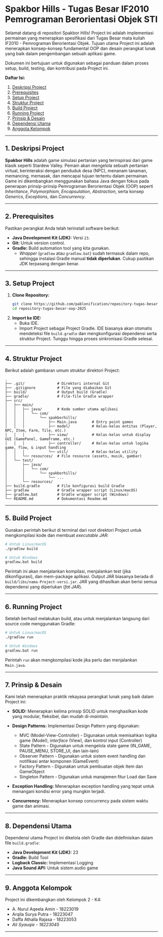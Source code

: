 ﻿# Spakbor Hills - Tugas Besar IF2010 Pemrograman Berorientasi Objek STI

Selamat datang di repositori Spakbor Hills! Project ini adalah implementasi permainan yang menerapkan spesifikasi dari Tugas Besar mata kuliah IF2010 - Pemrograman Berorientasi Objek. Tujuan utama Project ini adalah menerapkan konsep-konsep fundamental OOP dan desain perangkat lunak yang baik dalam pengembangan sebuah aplikasi game.

Dokumen ini bertujuan untuk digunakan sebagai panduan dalam proses setup, build, testing, dan kontribusi pada Project ini.

**Daftar Isi:**

1.  [Deskripsi Project](#1-deskripsi-Project)
2.  [Prerequisites](#2-prerequisites)
3.  [Setup Project](#3-setup-Project)
4.  [Struktur Project](#4-struktur-Project)
5.  [Build Project](#5-build-Project)
6.  [Running Project](#6-running-Project)
7.  [Prinsip & Desain](#7-prinsip--desain)
8.  [Dependensi Utama](#8-dependensi-utama)
9.  [Anggota Kelompok](#9-anggota-kelompok)

---

## 1. Deskripsi Project

**Spakbor Hills** adalah game simulasi pertanian yang terinspirasi dari game klasik seperti Stardew Valley. Pemain akan mengelola sebuah pertanian virtual, berinteraksi dengan penduduk desa (NPC), menanam tanaman, memancing, memasak, dan mencapai tujuan tertentu dalam permainan. Game ini dikembangkan menggunakan bahasa Java dengan fokus pada penerapan prinsip-prinsip Pemrograman Berorientasi Objek (OOP) seperti *Inheritance*, *Polymorphism*, *Encapsulation*, *Abstraction*, serta konsep *Generics*, *Exceptions*, dan *Concurrency*.

---

## 2. Prerequisites

Pastikan perangkat Anda telah terinstall software berikut:

*   **Java Development Kit (JDK):** Versi `23`.
*   **Git:** Untuk version control.
*   **Gradle:** Build automation tool yang kita gunakan.
    *   *Wrapper* (`gradlew` atau `gradlew.bat`) sudah termasuk dalam repo, sehingga instalasi Gradle manual **tidak diperlukan**. Cukup pastikan JDK terpasang dengan benar.

---

## 3. Setup Project

1.  **Clone Repository:**
    ```bash
    git clone https://github.com/pablonification/repository-tugas-besar-oop-2025.git
    cd repository-tugas-besar-oop-2025
    ```
2.  **Import ke IDE:**
    *   Buka IDE.
    *   Import Project sebagai Project Gradle. IDE biasanya akan otomatis mendeteksi file `build.gradle` dan mengkonfigurasi dependensi serta struktur Project. Tunggu hingga proses sinkronisasi Gradle selesai.

---

## 4. Struktur Project

Berikut adalah gambaran umum struktur direktori Project:

```
.
├── .git/               # Direktori internal Git
├── .gitignore          # File yang diabaikan Git
├── build/              # Output build (Gradle)
├── gradle/             # File-file Gradle wrapper
├── src/
│   ├── main/
│   │   ├── java/       # Kode sumber utama aplikasi
│   │   │   └── com/
│   │   │       └── spakborhills/
│   │   │           ├── Main.java       # Entry point games
│   │   │           ├── model/          # Kelas-kelas entitas (Player, NPC, Item, Farm, Tile, etc.)
│   │   │           ├── view/           # Kelas-kelas untuk display GUI (GamePanel, GameFrame, etc.)
│   │   │           ├── controller/     # Kelas-kelas untuk logika game, flow, & input handling
│   │   │           └── util/           # Kelas-kelas utility
│   │   └── resources/  # File resource (assets, musik, gambar)
│   └── test/
│       ├── java/       
│       │   └── com/
│       │       └── spakborhills/
│       │           └── ...            
│       └── resources/ 
├── build.gradle        # File konfigurasi build Gradle
├── gradlew             # Gradle wrapper script (Linux/macOS)
├── gradlew.bat         # Gradle wrapper script (Windows)
└── README.md           # Dokumentasi Readme.md
```

---

## 5. Build Project

Gunakan perintah berikut di terminal dari *root* direktori Project untuk mengkompilasi kode dan membuat *executable JAR*:

```bash
# Untuk Linux/macOS
./gradlew build

# Untuk Windows
gradlew.bat build
```

Perintah ini akan menjalankan kompilasi, menjalankan test (jika dikonfigurasi), dan mem-package aplikasi. Output JAR biasanya berada di `build/libs/nama-Project-versi.jar`. JAR yang dihasilkan akan berisi semua dependensi yang diperlukan (*fat JAR*).

---

## 6. Running Project

Setelah berhasil melakukan build, atau untuk menjalankan langsung dari source code menggunakan Gradle:

```bash
# Untuk Linux/macOS
./gradlew run

# Untuk Windows
gradlew.bat run
```

Perintah `run` akan mengkompilasi kode jika perlu dan menjalankan `Main.java`.

---


## 7. Prinsip & Desain

Kami telah menerapkan praktik rekayasa perangkat lunak yang baik dalam Project ini:

*   **SOLID:** Menerapkan kelima prinsip SOLID untuk menghasilkan kode yang modular, fleksibel, dan mudah di-_maintain_.
*   **Design Patterns:** Implementasi Design Pattern yang digunakan:
    *   MVC (Model-View-Controller) - Digunakan untuk memisahkan logika game (Model), _interface_ (View), dan kontrol input (Controller)
    *   State Pattern - Digunakan untuk mengelola state game (IN_GAME, PAUSE_MENU, STORE_UI, dan lain-lain)
    *   Observer Pattern - Digunakan untuk sistem event handling dan notifikasi antar komponen (GameEvent)
    *   Factory Pattern - Digunakan untuk pembuatan objek Item dan GameObject
    *   Singleton Pattern - Digunakan untuk manajemen fitur Load dan Save

*   **Exception Handling:** Menerapkan exception handling yang tepat untuk menangani kondisi error yang mungkin terjadi.
*   **Concurrency:** Menerapkan konsep concurrency pada sistem waktu game dan animasi.

---

## 8. Dependensi Utama

Dependensi utama Project ini dikelola oleh Gradle dan didefinisikan dalam file `build.gradle`:

*   **Java Development Kit (JDK):** 23
*   **Gradle:** Build Tool
*   **Logback Classic:** Implementasi Logging
*   **Java Sound API:** Untuk sistem audio game

---

## 9. Anggota Kelompok

Project ini dikembangkan oleh Kelompok 2 - K4:

*   A. Nurul Aqeela Amin - 18223019
*   Arqila Surya Putra - 18223047
*   Daffa Athalla Rajasa - 18223053
*   _Ali Syauqie - 18223045_

---
